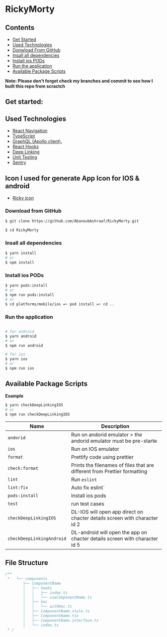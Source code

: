 # RickyMorty

## Contents

  - [Get Started](#-get-started)
  - [Used Technologies](#-Used-Technologies)
  - [Donwload From GitHub](#-download-from-bitbucket)
  - [Insall all dependencies](#-insall-all-dependencies)
  - [Install ios PODs](#-Install-ios-PODs)
  - [Run the application](#-Run-the-application)
  - [Available Package Scripts](#-Available-Package-Scripts)

**Note: Please don't forget check my branches and commit to see how I built this repo from scractch**

## Get started:

## Used Technologies

- [React Navigation](https://reactnavigation.org/docs/getting-started)
- [TypeScript](https://reactnative.dev/docs/typescript)
- [GraphQL (Apollo client).](https://www.apollographql.com/docs/react/)
- [React Hooks](https://reactjs.org/docs/hooks-overview.html)
- [Deep Linking](https://reactnavigation.org/docs/deep-linking/)
- [Unit Testing](https://reactnative.dev/docs/testing-overview)
- [Sentry](https://docs.sentry.io/platforms/react-native/)


## Icon I used for generate App Icon for IOS & android

- [Ricky icon](https://cdn.domestika.org/c_fill,dpr_1.0,h_1200,t_base_params.format_jpg,w_1200/v1546529981/project-covers/000/458/388/458388-original.jpg?1546529981)

### Download from GitHub

```bash
$ git clone https://github.com/AbanoubAshraaf/RickyMorty.git
```

```bash
$ cd RickyMorty
```

### Insall all dependencies

```bash
$ yarn install
# or
$ npm install

```

### Install ios PODs

```bash
$ yarn pods:install
# or
$ npm run pods:install
# or
$ cd platforms/mobile/ios => pod install => cd ..
```

### Run the application

```bash

# for android
$ yarn android
# or
$ npm run android

# for ios
$ yarn ios
# or
$ npm run ios
```

## Available Package Scripts

**Example**

```bash
$ yarn checkDeepLinkingIOS
# or
$ npm run checkDeepLinkingIOS
```

| Name                       | Description                                                               |
| -------------------------  | ------------------------------------------------------------------------- |
| `andorid`                  | Run on andorid emulator > the andorid emulator must be pre-starte         |
| `ios`                      | Run on IOS emulator                                                       |
| `format`                   | Prettify code using prettier                                              |
| `check:format`             | Prints the filenames of files that are different from Prettier formatting |
| `lint`                     | Run `eslint`                                                              |
| `lint:fix`                 | Auto fix eslint`                                                          |
| `pods:install`             | Install ios pods                                                          |
| `test`                     | run test cases                                                            |
| `checkDeepLinkingIOS`      | DL-IOS will open app direct on chacter details screen with character id 2 |
| `checkDeepLinkingAndroid`  | DL-android will open the app on chacter details screen with character id 5|

## File Structure

```ts
/**
 *   └── components
        ├── ComponentName
        │   ├── hooks
        │   │   ├── index.ts
        │   │   └── useComponentName.ts
        │   ├── hoc
        │   │   └── withHoc.ts
        │   ├── ComponentName.style.ts
        │   ├── ComponentName.tsx
        │   ├── ComponentName.interface.ts
        │   └── index.ts
 * /
```

